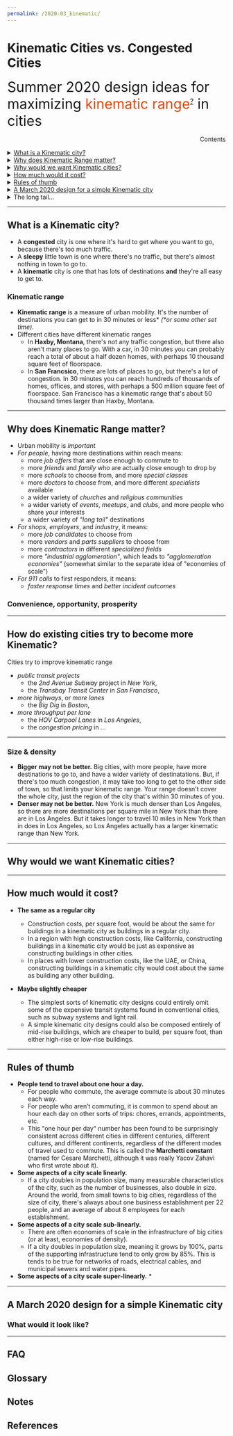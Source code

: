 ```yaml
---
permalink: /2020-03_kinematic/
---
```

# Kinematic Cities vs. Congested Cities

<span style="font-size:24pt;">Summer 2020 design ideas for maximizing <span style="color:#DF4911;">kinematic range</span><sup style="font-size:12pt;"><a href="#kinematic">?</a></sup> in cities</span>

<div id="contents-title">
  <div style="float:right;">Contents</div>
  <div id="contents-entries">
    <p>&nbsp;</p>
    <div>
      <details>
        <summary><a href="#what_is">What is a Kinematic city?</a></summary>
        <ul>
          <li><a href="#kinematic_range">Kinematic range</a></li>
          <li><a href="#size">Size & density</a></li>
        </ul>
      </details>
    </div>
    <div>
      <details>
        <summary><a href="#who_cares">Why does Kinematic Range matter?</a></summary>
        <ul>
          <li><a href="#economics">Convenience, opportunity, prosperity</a></li>
        </ul>
      </details>
    </div>
    <div>
      <details>
        <summary><a href="#why">Why would we want Kinematic cities?</a></summary>
        <ul>
          <li><a href="#economics">Economic realities</a></li>
        </ul>
      </details>
    </div>
    <div>
      <details>
        <summary><a href="#cost">How much would it cost?</a></summary>
        <ul>
          <li><a href="#faq">TODO</a></li>
        </ul>
      </details>
    </div>
    <div>
      <details>
        <summary><a href="#rules_of_thumb">Rules of thumb</a></summary>
        <ul>
          <li><a href="#faq">TODO</a></li>
        </ul>
      </details>
    </div>
    <div>
      <details>
        <summary><a href="#simple_design">A March 2020 design for a simple Kinematic city</a></summary>
        <ul>
          <li><a href="#faq">TODO</a></li>
        </ul>
      </details>
    </div>
    <div>
      <details>
        <summary>The long tail...</summary>
        <ul>
          <li><a href="#faq">FAQ</a></li>
          <li><a href="#glossary">Glossary</a></li>
          <li><a href="#notes">Notes</a></li>
          <li><a href="#references">References</a></li>
        </ul>
      </details>
    </div>
  </div>
</div>

---

## <a name="what_is"></a>What is a Kinematic city?

  * A **congested** city is one where it's hard to get where you want to go, because there's too much traffic.
  * A **sleepy** little town is one where there's no traffic, but there's almost nothing in town to go to.
  * A **kinematic** city is one that has lots of destinations **and** they're all easy to get to.

### <a name="kinematic_range"></a>Kinematic range

  * **Kinematic range** is a measure of urban mobility. It's the number of destinations you can get to in 30 minutes or less* _(*or some other set time)_.
  * Different cities have different kinematic ranges
    * In **Haxby, Montana**, there's not any traffic congestion, but there also aren't many places to go. With a car, in 30 minutes you can probably reach a total of about a half dozen homes, with perhaps 10 thousand square feet of floorspace.
    * In **San Francsico**, there are lots of places to go, but there's a lot of congestion. In 30 minutes you can reach hundreds of thousands of homes, offices, and stores, with perhaps a 500 million square feet of floorspace.  San Francisco has a kinematic range that's about 50 thousand times larger than Haxby, Montana.

---

## <a name="who_cares"></a>Why does Kinematic Range matter?

  * Urban mobility is *important*
  * *For people*, having more destinations within reach means:
    * more *job offers* that are close enough to commute to
    * more *friends* and *family* who are actually close enough to drop by
    * more *schools* to choose from, and more *special classes*
    * more *doctors* to choose from, and more different *specialists* available
    * a wider variety of *churches* and *religious communities*
    * a wider variety of *events*, *meetups*, and *clubs*, and more people who share your interests
    * a wider variety of *"long tail"* destinations
  * *For shops*, *employers*, and *industry*, it means:
    * more *job candidates* to choose from
    * more *vendors* and *parts suppliers* to choose from
    * more *contractors* in different *specialized fields*
    * more *"industrial agglomeration"*, which leads to *"agglomeration economies"* (somewhat similar to the separate idea of "economies of scale")
  * *For 911 calls* to first responders, it means:
    * *faster response times* and *better incident outcomes*

### <a name="kinematic_range"></a>Convenience, opportunity, prosperity

---

## <a name="why"></a>How do existing cities try to become more Kinematic?

Cities try to improve kinematic range

  * *public transit projects*
    * the *2nd Avenue Subway* project in *New York*, 
    * the *Transbay Transit Center* in *San Francisco*, 
  * *more highways*, or *more lanes*
    * the *Big Dig* in *Boston*, 
  * *more throughput per lane*
    * the *HOV Carpool Lanes* in *Los Angeles*, 
    * the *congestion pricing* in ...

---

### <a name="size"></a>Size & density

  * **Bigger may not be better.** Big cities, with more people, have more destinations to go to, and have a wider variety of destinatations. But, if there's too much congestion, it may take too long to get to the other side of town, so that limits your kinematic range. Your range doesn't cover the whole city, just the region of the city that's within 30 minutes of you.
  * **Denser may not be better.** New York is much denser than Los Angeles, so there are more destinations per square mile in New York than there are in Los Angeles. But it takes longer to travel 10 miles in New York than in does in Los Angeles, so Los Angeles actually has a larger kinematic range than New York.


---

## <a name="why"></a>Why would we want Kinematic cities?

---

## <a name="cost"></a>How much would it cost?

  * **The same as a regular city**
    * Construction costs, per square foot, would be about the same for buildings in a kinematic city as buildings in a regular city.
    * In a region with high construction costs, like California, constructing buildings in a kinematic city would be just as expensive as constructing buildings in other cities.
    * In places with lower construction costs, like the UAE, or China, constructing buildings in a kinematic city would cost about the same as building any other building. 
    
  * **Maybe slightly cheaper**
    * The simplest sorts of kinematic city designs could entirely omit some of the expensive transit systems found in conventional cities, such as subway systems and light rail. 
    * A simple kinematic city designs could also be composed entirely of mid-rise buildings, which are cheaper to build, per square foot, than either high-rise or low-rise buildings.

---

## <a name="rules_of_thumb"></a>Rules of thumb

  * **People tend to travel about one hour a day.**
    * For people who commute, the average commute is about 30 minutes each way.
    * For people who aren’t commuting, it is common to spend about an hour each day on other sorts of trips: chores, errands, appointments, etc.
    * This "one hour per day" number has been found to be surprisingly consistent across different cities in different centuries, different cultures, and different continents, regardless of the different modes of travel used to commute. This is called the **Marchetti constant** (named for Cesare Marchetti, although it was really Yacov Zahavi who first wrote about it).
  * **Some aspects of a city scale linearly.**
    * If a city doubles in population size, many measurable characteristics of the city, such as the number of businesses, also double in size. Around the world, from small towns to big cities, regardless of the size of city, there's always about one business establishment per 22 people, and an average of about 8 employees for each establishment.
  * **Some aspects of a city scale sub-linearly.**
    * There are often economies of scale in the infrastructure of big cities (or at least, economies of density). 
    * If a city doubles in population size, meaning it grows by 100%, parts of the supporting infrastructure tend to only grow by 85%. This is tends to be true for networks of roads, electrical cables, and municipal sewers and water pipes.
  * **Some aspects of a city scale super-linearly.**
    *

---

## <a name="simple_design"></a>A March 2020 design for a simple Kinematic city


### <a name="look_like"></a>What would it look like?


---

## <a name="faq"></a>FAQ
## <a name="glossary"></a>Glossary
## <a name="notes"></a>Notes
## <a name="references"></a>References



